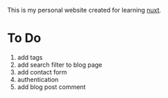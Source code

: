 
This is my personal website created for learning [nuxt](https://v3.nuxtjs.org).

# To Do

1. add tags
2. add search filter to blog page
3. add contact form
4. authentication
5. add blog post comment
